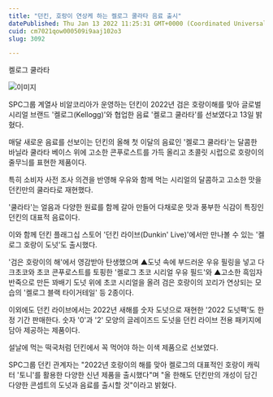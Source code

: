 ```yaml
---
title: "던킨, 호랑이 연상케 하는 켈로그 쿨라타 음료 출시"
datePublished: Thu Jan 13 2022 11:25:31 GMT+0000 (Coordinated Universal Time)
cuid: cm7021qow000509i9aaj102o3
slug: 3092

---
```



켈로그 쿨라타

![이미지](https://cdn.hashnode.com/res/hashnode/image/upload/v1739252524994/68852df1-1b22-4815-8a9f-cf62583d4ceb.jpeg)

SPC그룹 계열사 비알코리아가 운영하는 던킨이 2022년 검은 호랑이해를 맞아 글로벌 시리얼 브랜드 '켈로그(Kellogg)'와 협업한 음료 '켈로그 쿨라타'를 선보였다고 13일 밝혔다.

매달 새로운 음료를 선보이는 던킨의 올해 첫 이달의 음료인 '켈로그 쿨라타'는 달콤한 바닐라 쿨라타 베이스 위에 고소한 콘푸로스트를 가득 올리고 초콜릿 시럽으로 호랑이의 줄무늬를 표현한 제품이다.

특히 소비자 사전 조사 의견을 반영해 우유와 함께 먹는 시리얼의 달콤하고 고소한 맛을 던킨만의 쿨라타로 재현했다.

'쿨라타'는 얼음과 다양한 원료를 함께 갈아 만들어 다채로운 맛과 풍부한 식감이 특징인 던킨의 대표적 음료이다.

이와 함께 던킨 플래그십 스토어 '던킨 라이브(Dunkin' Live)'에서만 만나볼 수 있는 '켈로그 호랑이 도넛'도 출시했다.

'검은 호랑이의 해'에서 영감받아 탄생했으며 ▲도넛 속에 부드러운 우유 필링을 넣고 다크초코와 초코 콘푸로스트를 토핑한 '켈로그 초코 시리얼 우유 필드'와 ▲고소한 흑임자 반죽으로 만든 꽈배기 도넛 위에 초코 시리얼을 올려 검은 호랑이의 꼬리가 연상되는 모습의 '켈로그 블랙 타이거테일' 등 2종이다.

이외에도 던킨 라이브에서는 2022년 새해를 숫자 도넛으로 재현한 '2022 도넛팩'도 한정 기간 판매한다. 숫자 '0'과 '2' 모양의 글레이즈드 도넛을 던킨 라이브 전용 패키지에 담아 제공하는 제품이다.

설날에 먹는 떡국처럼 던킨에서 꼭 먹어야 하는 이색 제품으로 선보였다.

SPC그룹 던킨 관계자는 "2022년 호랑이의 해를 맞아 켈로그의 대표적인 호랑이 캐릭터 '토니'를 활용한 다양한 신년 제품을 출시했다"며 "올 한해도 던킨만의 개성이 담긴 다양한 콘셉트의 도넛과 음료를 출시할 것"이라고 밝혔다.